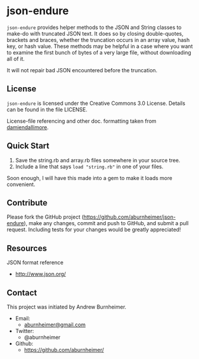 json-endure
===========

`json-endure` provides helper methods to the JSON and String classes to
make-do with truncated JSON text.  It does so by closing
double-quotes, brackets and braces, whether the truncation occurs in
an array value, hash key, or hash value.  These methods may be helpful
in a case where you want to examine the first bunch of bytes of a very
large file, without downloading all of it.

It will not repair bad JSON encountered before the truncation.

License
-------

`json-endure` is licensed under the Creative Commons 3.0 License.
Details can be found in the file LICENSE.

License-file referencing and other doc. formatting taken from
[damiendallimore](https://github.com/damiendallimore "damiendallimore on GitHub").

Quick Start
-----------

1.	Save the string.rb and array.rb files somewhere in your source tree.
2.	Include a line that says `load "string.rb"` in one of your files.

Soon enough, I will have this made into a gem to make it loads more
convenient.

Contribute
----------

Please fork the GitHub project (https://github.com/aburnheimer/json-endure),
make any changes, commit and push to GitHub, and submit a pull request.  Including
tests for your changes would be greatly appreciated!

Resources
---------

JSON format reference

* http://www.json.org/

Contact
-------

This project was initiated by Andrew Burnheimer.

* Email:
  * aburnheimer@gmail.com
* Twitter:
  * @aburnheimer
* Github:
  * https://github.com/aburnheimer/
